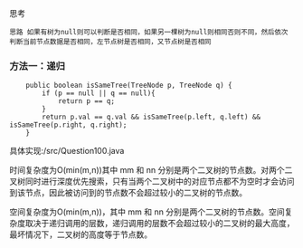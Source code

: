 思考

    思路 如果有树为null则可以判断是否相同，如果另一棵树为null则相同否则不同，然后依次判断当前节点数据是否相同，左节点树是否相同，又节点树是否相同

### 方法一：递归

~~~
    public boolean isSameTree(TreeNode p, TreeNode q) {
        if (p == null || q == null){
            return p == q;
        }
        return p.val == q.val && isSameTree(p.left, q.left) && isSameTree(p.right, q.right);
    }
~~~

具体实现:/src/Question100.java

时间复杂度为O(min(m,n))其中 mm 和 nn 分别是两个二叉树的节点数。对两个二叉树同时进行深度优先搜索，只有当两个二叉树中的对应节点都不为空时才会访问到该节点，因此被访问到的节点数不会超过较小的二叉树的节点数。


空间复杂度为O(min(m,n))，其中 mm 和 nn 分别是两个二叉树的节点数。空间复杂度取决于递归调用的层数，递归调用的层数不会超过较小的二叉树的最大高度，最坏情况下，二叉树的高度等于节点数。
